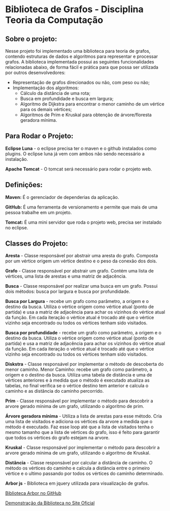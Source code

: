 # Biblioteca de Grafos - Disciplina Teoria da Computação

## Sobre o projeto:

Nesse projeto foi implementado uma biblioteca para teoria de grafos, contendo estruturas de dados e algoritmos para representar e processar grafos. A biblioteca implementada possui as seguintes funcionalidades relacionadas abaixo, de forma fácil e prática para que possa ser utilizada por outros desenvolvedores:
* Representação de grafos direcionados ou não, com peso ou não;
* Implementação dos algoritmos:
   * Cálculo da distância de uma rota;
   * Busca em profundidade e busca em largura;
   * Algoritmo de Dijkstra para encontrar o menor caminho de um vértice para os demais vértices;
   * Algoritmos de Prim e Kruskal para obtenção de árvore/floresta geradora mínima.


## Para Rodar o Projeto:

**Eclipse Luna** - o eclipse precisa ter o maven e o github instalados como plugins. O eclipse luna já vem com ambos não sendo necessário a instalação.

**Apache Tomcat** - O tomcat será necessário para rodar o projeto web.

## Definições:

**Maven:** É o gerenciador de dependerias da aplicação.

**GitHub:** É uma ferramenta de versionamento e permite que mais de uma pessoa trabalhe em um projeto.

**Tomcat:** É uma mini servidor que roda o projeto web, precisa ser instalado no eclipse.


## Classes do Projeto:

**Aresta** - Classe responsável por abstrair uma aresta do grafo. Composta por um vértice origem um vértice destino e o peso da conexão dos dois.

**Grafo** - Classe responsável por abstrair um grafo. Contém uma lista de vértices, uma lista de arestas e uma matriz de adjacência.

**Busca** - Classe responsável por realizar uma busca em um grafo. Possui dois métodos: busca por largura e busca por profundidade.

**Busca por Largura** - recebe um grafo como parâmetro, a origem e o destino da busca. Utiliza o vértice origem como vértice atual (ponto de partida) e usa a matriz de adjacência para achar os vizinhos do vértice atual da função.  Em cada iteração o vértice atual é trocado até que o vértice vizinho seja encontrado ou todos os vértices tenham sido visitados.

**Busca por profundidade** - recebe um grafo como parâmetro, a origem e o destino da busca. Utiliza o vértice origem como vértice atual (ponto de partida) e usa a matriz de adjacência para achar os vizinhos do vértice atual da função.  Em cada iteração o vértice atual é trocado até que o vértice vizinho seja encontrado ou todos os vértices tenham sido visitados.

**Diskstra** - Classe responsável por implementar o método de descoberta do menor caminho.
Menor Caminho: recebe um grafo como parâmetro, a origem e o destino da busca. Utiliza uma tabela de distância e uma de vértices anteriores e à medida que o método é executado atualiza as tabelas, no final verifica se o vértice destino tem anterior e calcula o caminho e as distância do caminho percorrido.

**Prim** -  Classe responsável por implementar o método para descobrir a arvore gerado mínima de um grafo, utilizando o algoritmo de prim.

**Árvore geradora mínima** - Utiliza a lista de arestas para esse método. Cria uma lista de visitados e adiciona os vértices da arvore a medida que o método é executado. Faz esse loop até que a lista de visitados tenha o mesmo tamanho que a lista de vértices do grafo, isso é feito para garantir que todos os vértices do grafo estejam na arvore.

**Kruskal** - Classe responsável por implementar o método para descobrir a arvore gerado mínima de um grafo, utilizando o algoritmo de Kruskal. 

**Distância** - Classe responsável por calcular a distância de caminho. O método os vértices do caminho e calcula a distância entre o primeiro vértice e o ultimo passando por todos os vértices do caminho determinado.   

**Arbor js** - Biblioteca em jquery utilizada para visualização de grafos.

[Biblioteca Arbor no GitHub](https://github.com/samizdatco/arbor)

[Demonstração da Biblioteca no Site Oficial](http://arborjs.org/)
